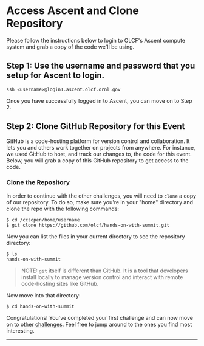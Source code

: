 # Access Ascent and Clone Repository

Please follow the instructions below to login to OLCF's Ascent compute system and grab a copy of the code we'll be using.


## Step 1: Use the username and password that you setup for Ascent to login. 

```
ssh <username>@login1.ascent.olcf.ornl.gov
```

Once you have successfully logged in to Ascent, you can move on to Step 2.

## Step 2: Clone GitHub Repository for this Event

GitHub is a code-hosting platform for version control and collaboration. It lets you and others work together on projects from anywhere. For instance, we used GitHub to host, and track our changes to, the code for this event. Below, you will grab a copy of this GitHub repository to get access to the code.

### Clone the Repository

In order to continue with the other challenges, you will need to `clone` a copy of our repository. To do so, make sure you're in your "home" directory and clone the repo with the following commands:

```
$ cd /ccsopen/home/username
$ git clone https://github.com/olcf/hands-on-with-summit.git
```
Now you can list the files in your current directory to see the repository directory: 

```
$ ls
hands-on-with-summit
```

> NOTE: `git` itself is different than GitHub. It is a tool that developers install locally to manage version control and interact with remote code-hosting sites like GitHub.

Now move into that directory:

```
$ cd hands-on-with-summit
```

Congratulations! You've completed your first challenge and can now move on to other [challenges](../). Feel free to jump around to the ones you find most interesting.

<hr>
